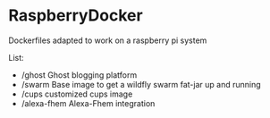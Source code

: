 # RaspberryDocker
Dockerfiles adapted to work on a raspberry pi system

List:
* /ghost Ghost blogging platform
* /swarm Base image to get a wildfly swarm fat-jar up and running
* /cups customized cups image
* /alexa-fhem Alexa-Fhem integration